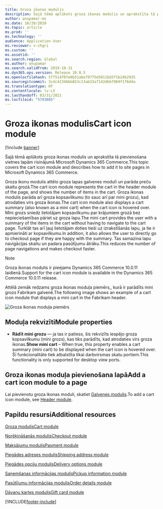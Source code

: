 ```yaml
---
title: Groza ikonas modulis
description: Šajā tēmā aplūkots groza ikonas modulis un aprakstīta tā pievienošana vietnes lapām risinājumā Microsoft Dynamics 365 Commerce.
author: anupamar-ms
ms.date: 10/20/2020
ms.topic: article
ms.prod: ''
ms.technology: ''
audience: Application User
ms.reviewer: v-chgri
ms.custom: ''
ms.assetid: ''
ms.search.region: Global
ms.author: anupamar
ms.search.validFrom: 2019-10-31
ms.dyn365.ops.version: Release 10.0.5
ms.openlocfilehash: 5ff514f07e8b31abe79775e5011bd3f1b24b2935
ms.sourcegitcommit: 3cdc42346bb653c13ab33a7142dbb7969f1f6dda
ms.translationtype: HT
ms.contentlocale: lv-LV
ms.lasthandoff: 03/31/2021
ms.locfileid: "5793085"
---
```

# <a name="cart-icon-module"></a><span data-ttu-id="a181f-103">Groza ikonas modulis</span><span class="sxs-lookup"><span data-stu-id="a181f-103">Cart icon module</span></span>

[!include [banner](includes/banner.md)]

<span data-ttu-id="a181f-104">Šajā tēmā aplūkots groza ikonas modulis un aprakstīta tā pievienošana vietnes lapām risinājumā Microsoft Dynamics 365 Commerce.</span><span class="sxs-lookup"><span data-stu-id="a181f-104">This topic covers the cart icon module and describes how to add it to site pages in Microsoft Dynamics 365 Commerce.</span></span>

<span data-ttu-id="a181f-105">Groza ikonu modulis attēlo groza lapas galvenes modulī un parāda preču skaitu grozā.</span><span class="sxs-lookup"><span data-stu-id="a181f-105">The cart icon module represents the cart in the header module of the page, and shows the number of items in the cart.</span></span> <span data-ttu-id="a181f-106">Groza ikonas modulis parāda arī groza kopsavilkumu (to sauc arī par mini grozu), kad atrodaties virs groza ikonas.</span><span class="sxs-lookup"><span data-stu-id="a181f-106">The cart icon module also displays a cart summary (also known as a mini cart) when the cart icon is hovered over.</span></span> <span data-ttu-id="a181f-107">Mini grozs sniedz lietotājam kopsavilkumu par krājumiem grozā bez nepieciešamības pāriet uz groza lapu.</span><span class="sxs-lookup"><span data-stu-id="a181f-107">The mini cart provides the user with a summary of the items in the cart without having to navigate to the cart page.</span></span> <span data-ttu-id="a181f-108">Turklāt tas arī ļauj lietotājam doties tieši uz izrakstīšanās lapu, ja tie ir apmierināti ar kopsavilkumu.</span><span class="sxs-lookup"><span data-stu-id="a181f-108">In addition, it also allows the user to directly go to checkout page if they are happy with the summary.</span></span> <span data-ttu-id="a181f-109">Tas samazina lapu navigācijas skaitu un padara pasūtījumu ātrāku.</span><span class="sxs-lookup"><span data-stu-id="a181f-109">This reduces the number of page navigations and makes checkout faster.</span></span> 

> [!NOTE]
> <span data-ttu-id="a181f-110">Groza ikonas modulis ir pieejams Dynamics 365 Commerce 10.0.11 laidienā.</span><span class="sxs-lookup"><span data-stu-id="a181f-110">Support for the cart icon module is available in the Dynamics 365 Commerce 10.0.11 release.</span></span>

<span data-ttu-id="a181f-111">Attēlā zemāk redzams groza ikonas moduļa piemērs,, kurā ir parādīts mini grozs Fabrikam galvenē.</span><span class="sxs-lookup"><span data-stu-id="a181f-111">The following image shows an example of a cart icon module that displays a mini cart in the Fabrikam header.</span></span>

![Groza ikonas moduļa piemērs](./media/ecommerce-Minicart.PNG)

## <a name="module-properties"></a><span data-ttu-id="a181f-113">Moduļa rekvizīti</span><span class="sxs-lookup"><span data-stu-id="a181f-113">Module properties</span></span>

- <span data-ttu-id="a181f-114">**Rādīt mini grozu** — ja tas ir patiess, šis rekvizīts iespējo groza kopsavilkumu (mini grozs), kas tiks parādīts, kad atrodaties virs groza ikonas.</span><span class="sxs-lookup"><span data-stu-id="a181f-114">**Show mini cart** – When true, this property enables a cart summary (mini cart) to be displayed when the cart icon is hovered over.</span></span> <span data-ttu-id="a181f-115">Šī funkcionalitāte tiek atbalstīta tikai darbvirsmas skatu portiem.</span><span class="sxs-lookup"><span data-stu-id="a181f-115">This functionality is only supported for desktop view ports.</span></span>

## <a name="add-a-cart-icon-module-to-a-page"></a><span data-ttu-id="a181f-116">Groza ikonas moduļa pievienošana lapā</span><span class="sxs-lookup"><span data-stu-id="a181f-116">Add a cart icon module to a page</span></span>

<span data-ttu-id="a181f-117">Lai pievienotu groza ikonas moduli, skatiet [Galvenes modulis](author-header-module.md).</span><span class="sxs-lookup"><span data-stu-id="a181f-117">To add a cart icon module, see [Header module](author-header-module.md).</span></span>

## <a name="additional-resources"></a><span data-ttu-id="a181f-118">Papildu resursi</span><span class="sxs-lookup"><span data-stu-id="a181f-118">Additional resources</span></span>

[<span data-ttu-id="a181f-119">Groza modulis</span><span class="sxs-lookup"><span data-stu-id="a181f-119">Cart module</span></span>](add-cart-module.md)

[<span data-ttu-id="a181f-120">Norēķināšanās modulis</span><span class="sxs-lookup"><span data-stu-id="a181f-120">Checkout module</span></span>](add-checkout-module.md)

[<span data-ttu-id="a181f-121">Maksājumu modulis</span><span class="sxs-lookup"><span data-stu-id="a181f-121">Payment module</span></span>](payment-module.md)

[<span data-ttu-id="a181f-122">Piegādes adreses modulis</span><span class="sxs-lookup"><span data-stu-id="a181f-122">Shipping address module</span></span>](ship-address-module.md)

[<span data-ttu-id="a181f-123">Piegādes opciju modulis</span><span class="sxs-lookup"><span data-stu-id="a181f-123">Delivery options module</span></span>](delivery-options-module.md)

[<span data-ttu-id="a181f-124">Saņemšanas informācijas modulis</span><span class="sxs-lookup"><span data-stu-id="a181f-124">Pickup information module</span></span>](pickup-info-module.md)

[<span data-ttu-id="a181f-125">Pasūtījumu informācijas modulis</span><span class="sxs-lookup"><span data-stu-id="a181f-125">Order details module</span></span>](order-confirmation-module.md)

[<span data-ttu-id="a181f-126">Dāvanu kartes modulis</span><span class="sxs-lookup"><span data-stu-id="a181f-126">Gift card module</span></span>](add-giftcard.md)


[!INCLUDE[footer-include](../includes/footer-banner.md)]